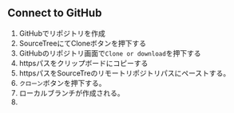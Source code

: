 ## Connect to GitHub

1. GitHubでリポジトリを作成
2. SourceTreeにてCloneボタンを押下する
3. GitHubのリポジトリ画面で`Clone or download`を押下する
4. httpsパスをクリップボードにコピーする
5. httpsパスをSourceTreのリモートリポジトリパスにペーストする。
6. `クローン`ボタンを押下する。
7. ローカルブランチが作成される。
8. 